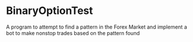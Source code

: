 # BinaryOptionTest
A program to attempt to find a pattern in the Forex Market and implement a bot to make nonstop trades based on the pattern found
